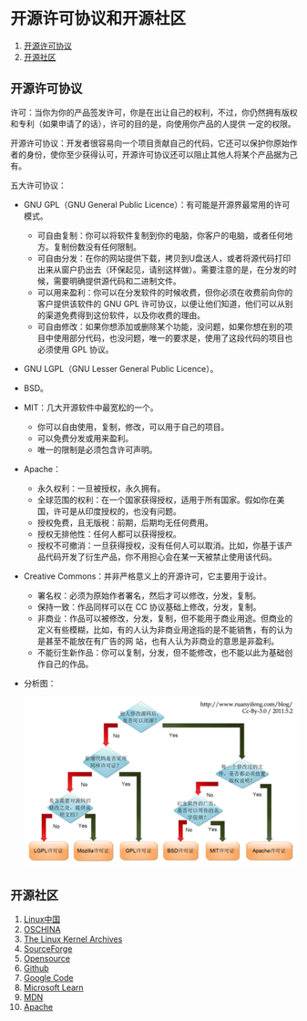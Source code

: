 # 开源许可协议和开源社区

1.  [开源许可协议](#开源许可协议)
2.  [开源社区](#开源社区)

## 开源许可协议

许可：当你为你的产品签发许可，你是在出让自己的权利，不过，你仍然拥有版权和专利（如果申请了的话），许可的目的是，向使用你产品的人提供 一定的权限。

开源许可协议：开发者很容易向一个项目贡献自己的代码，它还可以保护你原始作者的身份，使你至少获得认可，开源许可协议还可以阻止其他人将某个产品据为己有。

五大许可协议：

*   GNU GPL（GNU General Public Licence）：有可能是开源界最常用的许可模式。
    *   可自由复制：你可以将软件复制到你的电脑，你客户的电脑，或者任何地方。复制份数没有任何限制。
    *   可自由分发：在你的网站提供下载，拷贝到U盘送人，或者将源代码打印出来从窗户扔出去（环保起见，请别这样做）。需要注意的是，在分发的时候，需要明确提供源代码和二进制文件。
    *   可以用来盈利：你可以在分发软件的时候收费，但你必须在收费前向你的客户提供该软件的 GNU GPL 许可协议，以便让他们知道，他们可以从别的渠道免费得到这份软件，以及你收费的理由。
    *   可自由修改：如果你想添加或删除某个功能，没问题，如果你想在别的项目中使用部分代码，也没问题，唯一的要求是，使用了这段代码的项目也必须使用 GPL 协议。
*   GNU LGPL（GNU Lesser General Public Licence）。
*   BSD。
*   MIT：几大开源软件中最宽松的一个。
    *   你可以自由使用，复制，修改，可以用于自己的项目。
    *   可以免费分发或用来盈利。
    *   唯一的限制是必须包含许可声明。
*   Apache：
    *   永久权利：一旦被授权，永久拥有。
    *   全球范围的权利：在一个国家获得授权，适用于所有国家。假如你在美国，许可是从印度授权的，也没有问题。
    *   授权免费，且无版税：前期，后期均无任何费用。
    *   授权无排他性：任何人都可以获得授权。
    *   授权不可撤消：一旦获得授权，没有任何人可以取消。比如，你基于该产品代码开发了衍生产品，你不用担心会在某一天被禁止使用该代码。
*   Creative Commons：并非严格意义上的开源许可，它主要用于设计。
    *   署名权：必须为原始作者署名，然后才可以修改，分发，复制。
    *   保持一致：作品同样可以在 CC 协议基础上修改，分发，复制。
    *   非商业：作品可以被修改，分发，复制，但不能用于商业用途。但商业的定义有些模糊，比如，有的人认为非商业用途指的是不能销售，有的认为是甚至不能放在有广告的网 站，也有人认为非商业的意思是非盈利。
    *   不能衍生新作品：你可以复制，分发，但不能修改，也不能以此为基础创作自己的作品。
*   分析图：

    ![avatar](resources/free_software_licenses.png)

## 开源社区

1.  [Linux中国](https://linux.cn)
2.  [OSCHINA](https://www.oschina.net)
3.  [The Linux Kernel Archives](https://www.kernel.org)
4.  [SourceForge](https://sourceforge.net)
5.  [Opensource](https://opensource.org)
6.  [Github](https://github.com)
7.  [Google Code](https://code.google.com)
8.  [Microsoft Learn](https://learn.microsoft.com)
9.  [MDN](https://developer.mozilla.org)
10.  [Apache](https://www.apache.org)
